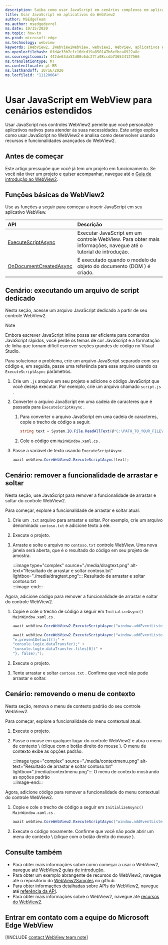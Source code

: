 ```yaml
---
description: Saiba como usar JavaScript em cenários complexos em aplicativos do WebView2
title: Usar JavaScript em aplicativos do WebView2
author: MSEdgeTeam
ms.author: msedgedevrel
ms.date: 10/15/2020
ms.topic: how-to
ms.prod: microsoft-edge
ms.technology: webview
keywords: IWebView2, IWebView2WebView, webview2, WebView, aplicativos Win32, Win32, Edge, ICoreWebView2, ICoreWebView2Host, controle do navegador, HTML Edge
ms.openlocfilehash: 0fd4e33b7cfc16dcd19a850147b6efbca8922a8e
ms.sourcegitcommit: 442de63da52d00c6dc27fa08ccdb736534127566
ms.translationtype: MT
ms.contentlocale: pt-BR
ms.lasthandoff: 10/16/2020
ms.locfileid: "11120064"
---
```

# Usar JavaScript em WebView para cenários estendidos  

Usar JavaScript nos controles WebView2 permite que você personalize aplicativos nativos para atender às suas necessidades.  Este artigo explica como usar JavaScript no WebView2 e analisa como desenvolver usando recursos e funcionalidades avançados do WebView2.  

## Antes de começar  

Este artigo pressupõe que você já tem um projeto em funcionamento.  Se você não tiver um projeto e quiser acompanhar, navegue até o [Guia de introdução ao WebView2][Webview2GettingstartedWpf].  

## Funções básicas de WebView2  

Use as funções a seguir para começar a inserir JavaScript em seu aplicativo WebView.  

| API  | Descrição  |
|:--- |:--- |  
| [ExecuteScriptAsync][Webview2ReferenceWpfMicrosoftWebExecutescriptasync] | Executar JavaScript em um controle WebView. Para obter mais informações, navegue até o tutorial de introdução. |
| [OnDocumentCreatedAsync][Webview2ReferenceWin32Icorewebview2Addscripttoexecuteondocumentcreated] | É executado quando o modelo de objeto do documento (DOM \) é criado. |
      
## Cenário: executando um arquivo de script dedicado  

Nesta seção, acesse um arquivo JavaScript dedicado a partir de seu controle WebView2.  

> [!NOTE]
> Embora escrever JavaScript inline possa ser eficiente para comandos JavaScript rápidos, você perde os temas de cor JavaScript e a formatação de linha que tornam difícil escrever seções grandes de código no Visual Studio.  

Para solucionar o problema, crie um arquivo JavaScript separado com seu código e, em seguida, passe uma referência para esse arquivo usando os `ExecuteScriptAsync` parâmetros.  

1.  Crie um `.js` arquivo em seu projeto e adicione o código JavaScript que você deseja executar.  Por exemplo, crie um arquivo chamado `script.js` .  
1.  Converter o arquivo JavaScript em uma cadeia de caracteres que é passada para `ExecuteScriptAsync` .  
    1.  Para converter o arquivo JavaScript em uma cadeia de caracteres, copie o trecho de código a seguir.  
        
        ```csharp
        string text = System.IO.File.ReadAllText(@"C:\PATH_TO_YOUR_FILE\script.js");
        ```  
        
    1.  Cole o código em `MainWindow.xaml.cs` .  
1.  Passe a variável de texto usando `ExecuteScriptAsync` .  
    
    ```csharp
    await webView.CoreWebView2.ExecuteScriptAsync(text);
    ```  

## Cenário: remover a funcionalidade de arrastar e soltar  

Nesta seção, use JavaScript para remover a funcionalidade de arrastar e soltar do controle WebView2.  

Para começar, explore a funcionalidade de arrastar e soltar atual.  

1.  Crie um `.txt` arquivo para arrastar e soltar.  Por exemplo, crie um arquivo denominado `contoso.txt` e adicione texto a ele.  
1.  Execute o projeto.  
1.  Arraste e solte o arquivo no `contoso.txt` controle WebView.  Uma nova janela será aberta, que é o resultado do código em seu projeto de amostra.  
    
    :::image type="complex" source="./media/dragtext.png" alt-text="Resultado de arrastar e soltar contoso.txt" lightbox="./media/dragtext.png":::
       Resultado de arrastar e soltar contoso.txt  
    :::image-end:::  

Agora, adicione código para remover a funcionalidade de arrastar e soltar do controle WebView2.  

1.  Copie e cole o trecho de código a seguir em `InitializeAsync()` `MainWindow.xaml.cs` .   
            
    ```csharp   
    await webView.CoreWebView2.ExecuteScriptAsync("window.addEventListener('dragover',function(e){e.preventDefault();},false);");
    
    await webView.CoreWebView2.ExecuteScriptAsync("window.addEventListener('drop',function(e){" +
    "e.preventDefault();" +
    "console.log(e.dataTransfer);" +
    "console.log(e.dataTransfer.files[0])" +
    "}, false);");
    ```  
          
1.  Execute o projeto.  
1.  Tente arrastar e soltar `contoso.txt` .  Confirme que você não pode arrastar e soltar.  

## Cenário: removendo o menu de contexto  

Nesta seção, remova o menu de contexto padrão do seu controle WebView2.  

Para começar, explore a funcionalidade do menu contextual atual.  

1.  Execute o projeto.  
1.  Passe o mouse em qualquer lugar do controle WebView2 e abra o menu de contexto \ (clique com o botão direito do mouse \).  O menu de contexto exibe as opções padrão.  
    
    :::image type="complex" source="./media/contextmenu.png" alt-text="Resultado de arrastar e soltar contoso.txt" lightbox="./media/contextmenu.png":::
       O menu de contexto mostrando as opções padrão  
    :::image-end:::  
    
Agora, adicione código para remover a funcionalidade do menu contextual do controle WebView2.  

1.  Copie e cole o trecho de código a seguir em `InitializeAsync()` `MainWindow.xaml.cs` .    
        
    ```csharp   
    await webView.CoreWebView2.ExecuteScriptAsync("window.addEventListener('contextmenu', window => {window.preventDefault();});");
    ```  

1.  Execute o código novamente.  Confirme que você não pode abrir um menu de contexto \ (clique com o botão direito do mouse \).  
   
## Consulte também  

*   Para obter mais informações sobre como começar a usar o WebView2, navegue até [WebView2 guias de introdução][Webview2MainGettingStarted].  
*   Para obter um exemplo abrangente de recursos do WebView2, navegue até o repositório do [WebView2Samples][GithubMicrosoftedgeWebview2samples] no github.  
*   Para obter informações detalhadas sobre APIs do WebView2, navegue até [referência da API][Webview2ApiReference].  
*   Para obter mais informações sobre o WebView2, navegue até [recursos do WebView2][Webview2MainNextSteps].  

## Entrar em contato com a equipe do Microsoft Edge WebView  

[!INCLUDE [contact WebView team note](../includes/contact-webview-team-note.md)]  

<!-- links -->  

[DevtoolsGuideChromiumMain]: ../../devtools-guide-chromium.md "Ferramentas de desenvolvedor do Microsoft Edge (Chromium) | Documentos da Microsoft"  


[Webview2ApiReference]: ../webview2-api-reference.md "Referência de API do Microsoft Edge WebView2 | Documentos da Microsoft"  
[Webview2GettingstartedWpf]: ../gettingstarted/wpf.md "Introdução ao WebView2 no WPF (visualização) | Documentos da Microsoft"  
[Webview2MainGettingStarted]: ../index.md#getting-started "Ponto de partida-introdução ao Microsoft Edge WebView2 (visualização) | Documentos da Microsoft"  
[Webview2MainNextSteps]: ../index.md#next-steps "Próximas etapas-introdução ao Microsoft Edge WebView2 (visualização) | Documentos da Microsoft"  
[Webview2ReferenceWin32Icorewebview2Addscripttoexecuteondocumentcreated]: /microsoft-edge/webview2/reference/win32/icorewebview2#addscripttoexecuteondocumentcreated "AddScriptToExecuteOnDocumentCreated-0.9.579-interface ICoreWebView2 | Documentos da Microsoft"  
[Webview2ReferenceWpfMicrosoftWebExecutescriptasync]: /dotnet/api/microsoft.web.webview2.wpf.webview2.executescriptasync "WebView2.Exemétodo cuteScriptAsync (String) (Microsoft. Web. WebView2. WPF) | Documentos da Microsoft"  

[GithubMicrosoftedgeWebview2samples]: https://github.com/MicrosoftEdge/WebView2Samples "Exemplos de WebView2-MicrosoftEdge/WebView2Samples | GitHub"  
